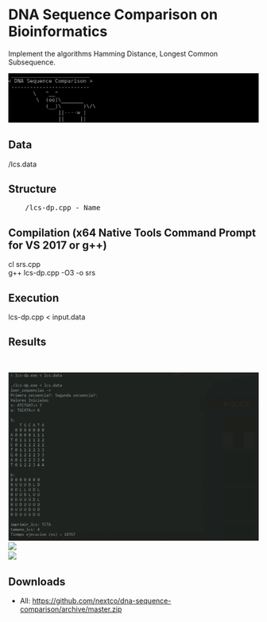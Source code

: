 # DNA Sequence Comparison on Bioinformatics

Implement the algorithms Hamming Distance, Longest Common Subsequence.<br/>
<p align="center">
  <img src="img/banner.png" />
</p>


## Data
/lcs.data

## Structure
<pre>
	/lcs-dp.cpp - Name
</pre>

## Compilation (x64 Native Tools Command Prompt for VS 2017 or g++)
cl srs.cpp <br/>
g++ lcs-dp.cpp -O3 -o srs

## Execution
lcs-dp.cpp < input.data <br/>

## Results
<br/>

![](./img/lcs-dp.png)<br/>
![](img/future.png)<br/>
![](img/future.png)


## Downloads
- All: https://github.com/nextco/dna-sequence-comparison/archive/master.zip
